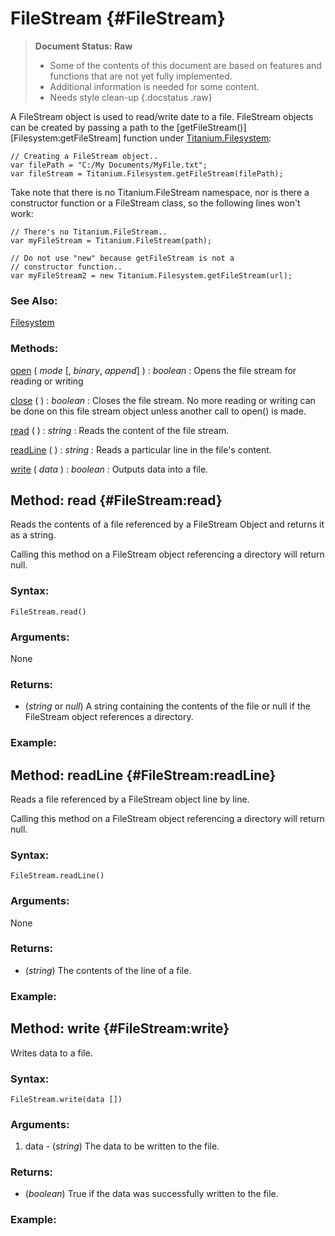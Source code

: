 FileStream {#FileStream}
============

> **Document Status: Raw**  
> - Some of the contents of this document are based on features and functions that are not yet fully implemented.  
> - Additional information is needed for some content.  
> - Needs style clean-up
{.docstatus .raw}

A FileStream object is used to read/write date to a file.  FileStream objects can be created by passing a path to the [getFileStream()][Filesystem:getFileStream] function under [Titanium.Filesystem][Filesystem]:

	// Creating a FileStream object..
	var filePath = "C:/My Documents/MyFile.txt";
	var fileStream = Titanium.Filesystem.getFileStream(filePath);

Take note that there is no Titanium.FileStream namespace, nor is there a constructor function or a FileStream class, so the following lines won't work:

	// There's no Titanium.FileStream..
	var myFileStream = Titanium.FileStream(path);

	// Do not use "new" because getFileStream is not a
	// constructor function..
	var myFileStream2 = new Titanium.Filesystem.getFileStream(url);

### See Also:

[Filesystem][]

### Methods:

[open][] ( *mode* \[, *binary*, *append*\] ) : *boolean*
: Opens the file stream for reading or writing

[close][] ( ) : *boolean*
: Closes the file stream.  No more reading or writing can be done on this file stream object unless another call to open() is made.

[read][] ( ) : *string*
: Reads the content of the file stream.

[readLine][] ( ) : *string*
: Reads a particular line in the file's content.

[write][] ( *data* ) : *boolean*
: Outputs data into a file.



Method: read {#FileStream:read}
-------------------------

Reads the contents of a file referenced by a FileStream Object and returns it as a string.

Calling this method on a FileStream object referencing a directory will return null.

### Syntax:

	FileStream.read()

### Arguments:

None

### Returns:

- (*string* or *null*) A string containing the contents of the file or null if the FileStream object references a directory.

### Example:



Method: readLine {#FileStream:readLine}
---------------------------------

Reads a file referenced by a FileStream object line by line.

Calling this method on a FileStream object referencing a directory will return null.

### Syntax:

	FileStream.readLine()

### Arguments:

None

### Returns:

- (*string*) The contents of the line of a file.

### Example:



Method: write {#FileStream:write}
---------------------------

Writes data to a file.

### Syntax:

	FileStream.write(data [])

### Arguments:

1. data - (*string*) The data to be written to the file.

### Returns:

- (*boolean*) True if the data was successfully written to the file.

### Example:


[open]: #FileStream:open
[close]: #FileStream:close
[read]: #FileStream:read
[readLine]: #FileStream:readLine
[write]: #FileStream:write

[Filesystem]: /Data/Titanium.Filesystem
[Filesystem:getFile]: /Data/Titanium.Filesystem#Titanium.Filesystem:getFile
[Filesystem:getUserDirectory]: /Data/Titanium.Filesystem#Titanium.Filesystem:getUserDirectory
[Filesystem:getDesktopDirectory]: /Data/Titanium.Filesystem#Titanium.Filesystem:getDesktopDirectory